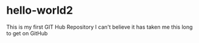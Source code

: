# hello-world2
This is my first GIT Hub Repository
I can't believe it has taken me this long to get on GitHub
